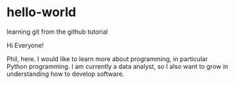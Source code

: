 # hello-world
learning git from the github tutorial

Hi Everyone!

Phil, here. I would like to learn more about programming, in particular Python programming. I am currently a data analyst, so I also want to grow in understanding how to develop software.
